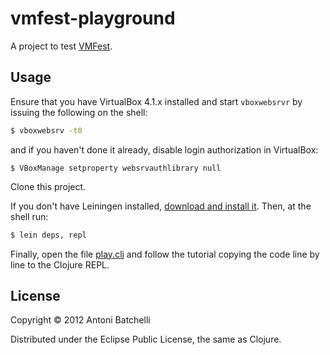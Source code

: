 # vmfest-playground

A project to test [VMFest](https://github.com/tbatchelli/vmfest).

## Usage

Ensure that you have VirtualBox 4.1.x installed and start
`vboxwebsrvr` by issuing the following on the shell:

```bash
$ vboxwebsrv -t0
```

and if you haven't done it already, disable login authorization in
VirtualBox:

``` 
$ VBoxManage setproperty websrvauthlibrary null
```

Clone this project. 

If you don't have Leiningen installed, [download
and install
it](https://github.com/technomancy/leiningen#installation). Then, at
the shell run:

```bash
$ lein deps, repl
```

Finally, open the file
[play.clj](https://github.com/pallet/vmfest-playground/blob/master/src/play.clj)
and follow the tutorial copying the code line by line to the Clojure
REPL.

## License

Copyright © 2012 Antoni Batchelli

Distributed under the Eclipse Public License, the same as Clojure.
